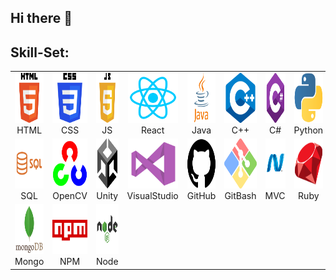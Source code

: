 ## Hi there 👋

## Skill-Set:
<table>
  <tr>
    <td align="center" width="120">
      <div>
      <img src="https://github.com/Anegm-exe/Anegm-exe/blob/main/HTML.png" width="80" height="80"/>
      HTML
      </div>
    </td>
    <td align="center" width="120">
      <div">
      <img src="https://github.com/Anegm-exe/Anegm-exe/blob/main/CSS.png" width="80" height="80"/>
      CSS
      </div>
    </td>
    <td align="center" width="120">
      <div>
      <img src="https://github.com/Anegm-exe/Anegm-exe/blob/main/JS.png" width="80" height="80"/>
      JS
      </div>
    </td>
    <td align="center" width="120">
      <div>
      <img src="https://github.com/Anegm-exe/Anegm-exe/blob/main/React.png" width="80" height="80"/>
      React
      </div>
    </td>
    <td align="center" width="120">
      <div>
      <img src="https://github.com/Anegm-exe/Anegm-exe/blob/main/JAVA.png" width="80" height="80"/>
      Java
      </div>
    </td>
    <td align="center" width="120">
      <div>
      <img src="https://github.com/Anegm-exe/Anegm-exe/blob/main/C%2B%2B.png" width="80" height="80"/>
      C++
      </div>
    </td>
    <td align="center" width="120">
      <div>
      <img src="https://github.com/Anegm-exe/Anegm-exe/blob/main/C%23.png" width="80" height="80"/>
      C#
      </div>
    </td>
    <td align="center" width="120">
      <div>
      <img src="https://github.com/Anegm-exe/Anegm-exe/blob/main/Python.png" width="80" height="80"/>
      Python
      </div>
    </td>
  </tr>
  <tr>
    <td align="center" width="120">
      <div>
      <img src="https://github.com/Anegm-exe/Anegm-exe/blob/main/SQL.png" width="80" height="80"/>
      SQL
      </div>
    </td>
    <td align="center" width="120">
      <div>
      <img src="https://github.com/Anegm-exe/Anegm-exe/blob/main/OpenCV.png" width="80" height="80"/>
      OpenCV
      </div>
    </td>
    <td align="center" width="120">
      <div>
      <img src="https://github.com/Anegm-exe/Anegm-exe/blob/main/Unity.png" width="80" height="80"/>
      Unity
      </div>
    </td>
    <td align="center" width="120">
      <div>
      <img src="https://github.com/Anegm-exe/Anegm-exe/blob/main/VisualStudio.png" width="80" height="80"/>
      VisualStudio
      </div>
    </td>
    <td align="center" width="120">
      <div>
      <img src="https://github.com/Anegm-exe/Anegm-exe/blob/main/GitHub.png" width="80" height="80"/>
      GitHub
      </div>
    </td>
    <td align="center" width="120">
      <div>
      <img src="https://github.com/Anegm-exe/Anegm-exe/blob/main/GitBash.png" width="80" height="80"/>
      GitBash
      </div>
    </td>
    <td align="center" width="120">
      <div>
      <img src="https://github.com/Anegm-exe/Anegm-exe/blob/main/DOTNETMVC.png" width="80" height="80"/>
      MVC
      </div>
    </td>
    <td align="center" width="120">
      <div>
      <img src="https://github.com/Anegm-exe/Anegm-exe/blob/main/Ruby.png" width="80" height="80"/>
      Ruby
      </div>
    </td>
  </tr>
  <tr>
    <td align="center" width="120">
      <div>
      <img src="https://github.com/Anegm-exe/Anegm-exe/blob/main/Mongo_DB.png" width="80" height="80"/>
      Mongo
      </div>
    </td>
    <td align="center" width="120">
      <div>
      <img src="https://github.com/Anegm-exe/Anegm-exe/blob/main/NPM.png" width="80" height="80"/>
      NPM
      </div>
    </td>
    <td align="center" width="120">
      <div>
      <img src="https://github.com/Anegm-exe/Anegm-exe/blob/main/Node_JS.png" width="80" height="80"/>
      Node
      </div>
    </td>
  </tr>
</table>


<!--
- 🔭 I’m currently working on ...
- 🌱 I’m currently learning ...
- 👯 I’m looking to collaborate on ...
- 🤔 I’m looking for help with ...
- 💬 Ask me about ...
- 📫 How to reach me: ...
- 😄 Pronouns: ...
- ⚡ Fun fact: ...
<td align="center">OpenCV<br><img src="https://github.com/Anegm-exe/Anegm-exe/blob/main/OpenCV.png" style="height: 100px; width: auto;" /></td>
-->
